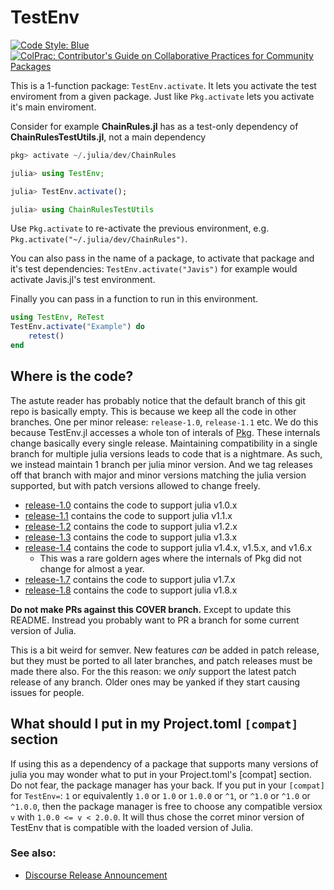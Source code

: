 # TestEnv

[![Code Style: Blue](https://img.shields.io/badge/code%20style-blue-4495d1.svg)](https://github.com/invenia/BlueStyle)
[![ColPrac: Contributor's Guide on Collaborative Practices for Community Packages](https://img.shields.io/badge/ColPrac-Contributor's%20Guide-blueviolet)](https://github.com/SciML/ColPrac)


This is a 1-function package: `TestEnv.activate`.
It lets you activate the test enviroment from a given package.
Just like `Pkg.activate` lets you activate it's main enviroment.


Consider for example **ChainRules.jl** has as a test-only dependency of **ChainRulesTestUtils.jl**,
not a main dependency

```julia
pkg> activate ~/.julia/dev/ChainRules

julia> using TestEnv;

julia> TestEnv.activate();

julia> using ChainRulesTestUtils
```

Use `Pkg.activate` to re-activate the previous environment, e.g. `Pkg.activate("~/.julia/dev/ChainRules")`.

You can also pass in the name of a package, to activate that package and it's test dependencies:
`TestEnv.activate("Javis")` for example would activate Javis.jl's test environment.

Finally you can pass in a function to run in this environment.
```julia
using TestEnv, ReTest
TestEnv.activate("Example") do
    retest()
end
```

## Where is the code?
The astute reader has probably notice that the default branch of this git repo is basically empty.
This is because we keep all the code in other branches.
One per minor release: `release-1.0`, `release-1.1` etc.
We do this because TestEnv.jl accesses a whole ton of interals of [Pkg](https://github.com/JuliaLang/Pkg.jl).
These internals change basically every single release.
Maintaining compatibility in a single branch for multiple julia versions leads to code that is a nightmare.
As such, we instead maintain 1 branch per julia minor version.
And we tag releases off that branch with major and minor versions matching the julia version supported, but with patch versions allowed to change freely.

 - [release-1.0](https://github.com/JuliaTesting/TestEnv.jl/tree/release-1.0) contains the code to support julia v1.0.x
 - [release-1.1](https://github.com/JuliaTesting/TestEnv.jl/tree/release-1.1) contains the code to support julia v1.1.x
 - [release-1.2](https://github.com/JuliaTesting/TestEnv.jl/tree/release-1.2) contains the code to support julia v1.2.x
 - [release-1.3](https://github.com/JuliaTesting/TestEnv.jl/tree/release-1.3) contains the code to support julia v1.3.x
 - [release-1.4](https://github.com/JuliaTesting/TestEnv.jl/tree/release-1.4) contains the code to support julia v1.4.x, v1.5.x, and v1.6.x
    - This was a rare goldern ages where the internals of Pkg did not change for almost a year.
 - [release-1.7](https://github.com/JuliaTesting/TestEnv.jl/tree/release-1.7) contains the code to support julia v1.7.x
 - [release-1.8](https://github.com/JuliaTesting/TestEnv.jl/tree/release-1.8) contains the code to support julia v1.8.x


**Do not make PRs against this COVER branch.**
Except to update this README.
Instread you probably want to PR a branch for some current version of Julia.

This is a bit weird for semver.
New features *can* be added in patch release, but they must be ported to all later branches, and patch releases must be made there also.
For the this reason: we *only* support the latest patch release of any branch.
Older ones may be yanked if they start causing issues for people.


## What should I put in my Project.toml `[compat]` section
If using this as a dependency of a package that supports many versions of julia you may wonder what to put in your Project.toml's [compat] section.
Do not fear, the package manager has your back.
If you put in your `[compat]` for `TestEnv=`: `1` or equivalently `1.0` or `1.0` or `1.0.0` or `^1`, or `^1.0` or `^1.0` or `^1.0.0`,
then the package manager is free to choose any compatible versiox `v` with `1.0.0 <= v < 2.0.0`.
It will thus chose the corret minor version of TestEnv that is compatible with the loaded version of Julia.

### See also:
 - [Discourse Release Announcement](https://discourse.julialang.org/t/ann-testenv-jl-activate-your-test-enviroment-so-you-can-use-your-test-dependencies/65739)
